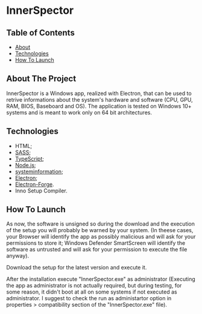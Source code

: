 # InnerSpector

## Table of Contents

* [About](#about-the-project)
* [Technologies](#technologies)
* [How To Launch](#how-to-launch)

## About The Project

InnerSpector is a Windows app, realized with Electron, that can be used to retrive informations about the system's hardware and software (CPU, GPU, RAM, BIOS, Baseboard and OS).
The application is tested on Windows 10+ systems and is meant to work only on 64 bit architectures.

## Technologies

* HTML;
* [SASS](https://sass-lang.com/);
* [TypeScript](https://www.typescriptlang.org/);
* [Node.js](https://nodejs.org/);
* [systeminformation](https://systeminformation.io/);
* [Electron](https://www.electronjs.org/);
* [Electron-Forge](https://www.electronforge.io/).
* Inno Setup Compiler.

## How To Launch

As now, the software is unsigned so during the download and the execution of the setup you will probably be warned by your system. (In theese cases, your Browser will identify the app as possibly malicious and will ask for your permissions to store it; Windows Defender SmartScreen will identify the software as untrusted and will ask for your permission to execute the file anyway).

Download the setup for the latest version and execute it.

After the installation execute "InnerSpector.exe" as administrator (Executing the app as administrator is not actually required, but during testing, for some reason, it didn't boot at all on some systems if not executed as administrator. I suggest to check the run as administartor option in properties > compatibility section of the "InnerSpector.exe" file).
